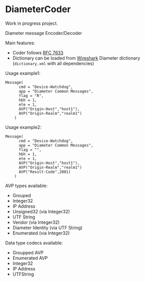 # DiameterCoder
Work in progress project.

Diameter message Encoder/Decoder

Main features:
* Coder follows [RFC 7633](https://tools.ietf.org/html/rfc6733)
* Dictionary can be loaded from [Wireshark](https://www.wireshark.org/) Diameter dictionary (`dictionary.xml` with all dependencies) 

Usage example1:
```
Message(
      cmd = "Device-Watchdog",
      app = "Diameter Common Messages",
      flag = "R",
      hbh = 1,
      ete = 1,
      AVP("Origin-Host","host1"),
      AVP("Origin-Realm","realm1")
    )
```

Usage example2:
```
Message(
      cmd = "Device-Watchdog",
      app = "Diameter Common Messages",
      flag = "",
      hbh = 1,
      ete = 1,
      AVP("Origin-Host","host1"),
      AVP("Origin-Realm","realm1")
      AVP("Result-Code",2001)
    )
```

AVP types available:
* Grouped
* Integer32
* IP Address
* Unsigned32 (via Integer32)
* UTF String
* Vendor (via Integer32)
* Diameter Identity (via UTF String)
* Enumerated (via Integer32)

Data type codecs available:
* Groupped AVP
* Enumerated AVP
* Integer32
* IP Address
* UTFString
